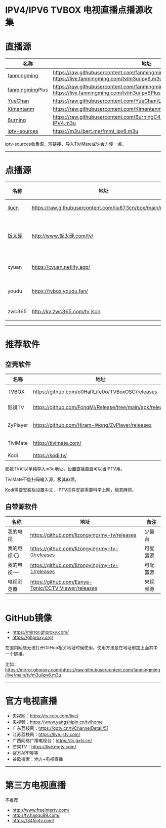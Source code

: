 # IPV4/IPV6 TVBOX 电视直播点播源收集
# 直播源
|名称|地址|类型|
| ------------ | ------------ | ------------ |
|[fanmingming](https://github.com/fanmingming/live "fanmingming")|https://raw.githubusercontent.com/fanmingming/live/main/tv/m3u/ipv6.m3u https://live.fanmingming.com/tv/m3u/ipv6.m3u |IPV6|
|[fanmingming](https://github.com/fanmingming/live "fanmingming")Plus|https://raw.githubusercontent.com/fanmingming/live/main/tv/m3u/ipv6Plus.m3u https://live.fanmingming.com/tv/m3u/ipv6Plus.m3u|IPV6|
|[YueChan](https://github.com/YueChan/Live "YueChan")|https://raw.githubusercontent.com/YueChan/Live/main/IPTV.m3u|IPV6|
|[Kimentanm](https://github.com/Kimentanm/aptv "Kimentanm")|https://raw.githubusercontent.com/Kimentanm/aptv/master/m3u/iptv.m3u|IPV4/6|
|[Burning](https://github.com/BurningC4/Chinese-IPTV "Burning")|https://raw.githubusercontent.com/BurningC4/Chinese-IPTV/master/TV-IPV4.m3u|IPV4|
|[iptv-sources](https://m3u.ibert.me/ "iptv-sources")|https://m3u.ibert.me/fmml_ipv6.m3u|IPV6|

iptv-sources收集源，短链接，导入TiviMate或许会方便一点。


------------


# 点播源
|名称|地址|类型|
| ------------ | ------------ | ------------ |
|[liucn](https://raw.liucn.cc/box/ "liucn")|https://raw.githubusercontent.com/liu673cn/box/main/m.json|聚合|
|[饭太硬](https://xn--sss604efuw.top/ "饭太硬")|http://www.饭太硬.com/tv/|自建/源导航|
|cyuan|https://cyuan.netlify.app/|源导航|
|youdu|https://tvbox.youdu.fan/|源导航|
|zwc365|http://kv.zwc365.com/tv.json|自建|

------------


# 推荐软件

## 空壳软件

|名称|地址|备注|
| ------------ | ------------ | ------------ |
|TVBOX|https://github.com/o0HalfLife0o/TVBoxOSC/releases|Android盒子|
|影視TV|https://github.com/FongMi/Release/tree/main/apk/release|Android盒子|
|ZyPlayer|https://github.com/Hiram-Wong/ZyPlayer/releases|MacOS Windows Linux|
|TiviMate|https://tivimate.com/|Android盒子|
|Kodi|https://kodi.tv/|全平台|

影視TV可以单纯导入m3u地址，设置直播自启可以当IPTV用。

TiviMate不能扫码输入源，极其麻烦。

Kodi需要安装后设置中文，IPTV插件安装需要科学上网，极其麻烦。

## 自带源软件

|名称|地址|备注|
| ------------ | ------------ | ------------ |
|我的电视|https://github.com/lizongying/my-tv/releases|少量台|
|我的电视·〇|https://github.com/lizongying/my-tv-0/releases|可配置源|
|我的电视·一|https://github.com/lizongying/my-tv-1/releases|可配置源|
|电视浏览器|https://github.com/Eanya-Tonic/CCTV_Viewer/releases|央视频源|


------------


# GitHub镜像
- https://mirror.ghproxy.com/
- https://ghproxy.org/

在国内网络无法打开GitHub相关地址时候使用，使用方法是在地址前加上面其中一个链接。

比如：https://mirror.ghproxy.com/https://raw.githubusercontent.com/fanmingming/live/main/tv/m3u/ipv6.m3u


------------


# 官方电视直播

- 央视网：https://tv.cctv.com/live/
- 央视频：https://www.yangshipin.cn/tv/home
- 广东荔枝网：https://gdtv.cn/tvChannelDetail/51
- 江苏荔枝网：https://live.jstv.com/
- 广西网络广播电视台：https://tv.gxtv.cn/
- 芒果TV：https://live.mgtv.com/
- 官方APP等等
- 谷歌搜索：地方+电视直播


------------


# 第三方电视直播

不推荐

- http://www.freeintertv.com/
- http://tv.haoqu99.com/
- https://345iptv.com/
